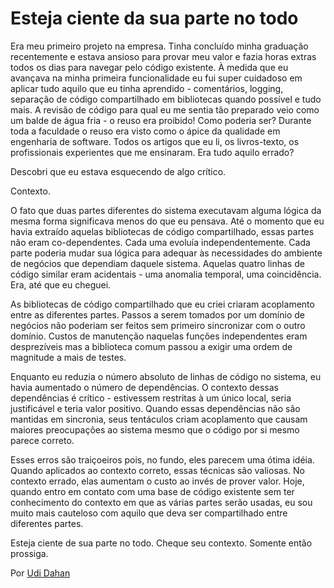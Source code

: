 # Esteja ciente da sua parte no todo

Era meu primeiro projeto na empresa. Tinha concluído minha graduação recentemente e estava ansioso para provar meu valor e fazia horas extras todos os dias para navegar pelo código existente. À medida que eu avançava na minha primeira funcionalidade eu fui super cuidadoso em aplicar tudo aquilo que eu tinha aprendido - comentários, logging, separação de código compartilhado em bibliotecas quando possível e tudo mais. A revisão de código para qual eu me sentia tão preparado veio como um balde de água fria - o reuso era proibido!
Como poderia ser? Durante toda a faculdade o reuso era visto como o ápice da qualidade em engenharia de software. Todos os artigos que eu li, os livros-texto, os profissionais experientes que me ensinaram. Era tudo aquilo errado?

Descobri que eu estava esquecendo de algo crítico.

Contexto.

O fato que duas partes diferentes do sistema executavam alguma lógica da mesma forma significava menos do que eu pensava. Até o momento que eu havia extraído aquelas bibliotecas de código compartilhado, essas partes não eram co-dependentes. Cada uma evoluía independentemente. Cada parte poderia mudar sua lógica para adequar às necessidades do ambiente de negócios que dependiam daquele sistema. Aquelas quatro linhas de código similar eram acidentais - uma anomalia temporal, uma coincidência. Era, até que eu cheguei.

As bibliotecas de código compartilhado que eu criei criaram acoplamento entre as diferentes partes. Passos a serem tomados por um domínio de negócios não poderiam ser feitos sem primeiro sincronizar com o outro domínio. Custos de manutenção naquelas funções independentes eram desprezíveis mas a biblioteca comum passou a exigir uma ordem de magnitude a mais de testes.

Enquanto eu reduzia o número absoluto de linhas de código no sistema, eu havia aumentado o número de dependências. O contexto dessas dependências é crítico - estivessem restritas à um único local, seria justificável e teria valor positivo. Quando essas dependências não são mantidas em sincronia, seus tentáculos criam acoplamento que causam maiores preocupações ao sistema mesmo que o código por si mesmo parece correto.

Esses erros são traiçoeiros pois, no fundo, eles parecem uma ótima idéia. Quando aplicados ao contexto correto, essas técnicas são valiosas. No contexto errado, elas aumentam o custo ao invés de prover valor. Hoje, quando entro em contato com uma base de código existente sem ter conhecimento do contexto em que as várias partes serão usadas, eu sou muito mais cauteloso com aquilo que deva ser compartilhado entre diferentes partes.

Esteja ciente de sua parte no todo. Cheque seu contexto. Somente então prossiga. 

Por [Udi Dahan](http://programmer.97things.oreilly.com/wiki/index.php/Udi_Dahan)